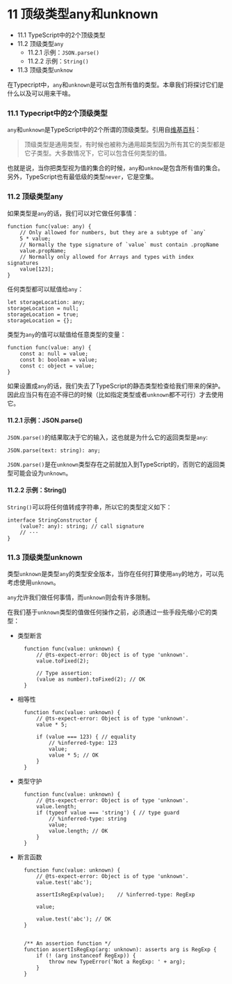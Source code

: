 # 11 顶级类型any和unknown
- 11.1 TypeScript中的2个顶级类型
- 11.2 顶级类型`any`
  - 11.2.1 示例：`JSON.parse()`
  - 11.2.2 示例：`String()`
- 11.3 顶级类型`unknow`

在Typecript中，`any`和`unknown`是可以包含所有值的类型。本章我们将探讨它们是什么以及可以用来干啥。

### 11.1 Typecript中的2个顶级类型
`any`和`unknown`是TypeScript中的2个所谓的顶级类型。引用自[维基百科](https://en.wikipedia.org/wiki/Top_type)：

> 顶级类型是通用类型，有时候也被称为通用超类型因为所有其它的类型都是它子类型。大多数情况下，它可以包含任何类型的值。

也就是说，当你把类型视为值的集合的时候，`any`和`unknow`是包含所有值的集合。另外，TypeScript也有最低级的类型`never`，它是空集。

### 11.2 顶级类型any
如果类型是`any`的话，我们可以对它做任何事情：

	function func(value: any) {   
	    // Only allowed for numbers, but they are a subtype of `any`   
	    5 * value;    
	    // Normally the type signature of `value` must contain .propName   
	    value.propName;    
	    // Normally only allowed for Arrays and types with index signatures   
	    value[123]; 
	}

任何类型都可以赋值给`any`：

	let storageLocation: any;  
	storageLocation = null; 
	storageLocation = true; 
	storageLocation = {};


类型为`any`的值可以赋值给任意类型的变量：

	function func(value: any) {   
	    const a: null = value;   
	    const b: boolean = value;   
	    const c: object = value; 
	}

如果设置成`any`的话，我们失去了TypeScript的静态类型检查给我们带来的保护。因此应当只有在迫不得已的时候（比如指定类型或者`unknown`都不可行）才去使用它。

#### 11.2.1 示例：JSON.parse()
`JSON.parse()`的结果取决于它的输入，这也就是为什么它的返回类型是`any`:

	JSON.parse(text: string): any;

`JSON.parse()`是在`unknown`类型存在之前就加入到TypeScript的，否则它的返回类型可能会设为`unknown`。

#### 11.2.2 示例：String()
`String()`可以将任何值转成字符串，所以它的类型定义如下：

	interface StringConstructor {   
	    (value?: any): string; // call signature   
	    // ··· 
	}


### 11.3 顶级类型unknown
类型`unknown`是类型`any`的类型安全版本，当你在任何打算使用`any`的地方，可以先考虑使用`unknown`。

`any`允许我们做任何事情，而`unknown`则会有许多限制。

在我们基于`unknown`类型的值做任何操作之前，必须通过一些手段先缩小它的类型：

- 类型断言

		function func(value: unknown) {   
		    // @ts-expect-error: Object is of type 'unknown'.   
		    value.toFixed(2);    
		    
		    // Type assertion:   
		    (value as number).toFixed(2); // OK 
		}

- 相等性

		function func(value: unknown) {   
		    // @ts-expect-error: Object is of type 'unknown'.   
		    value * 5;    
		    
		    if (value === 123) { // equality     
		        // %inferred-type: 123     
		        value;      
		        value * 5; // OK   
		    } 
		}

- 类型守护

		function func(value: unknown) {   
		    // @ts-expect-error: Object is of type 'unknown'.   
		    value.length;    
		    if (typeof value === 'string') { // type guard     
		        // %inferred-type: string     
		        value;      
		        value.length; // OK   
		    } 
		}


- 断言函数

		function func(value: unknown) {   
		    // @ts-expect-error: Object is of type 'unknown'.   
		    value.test('abc');    
		    
		    assertIsRegExp(value);    // %inferred-type: RegExp 
		      
		    value;   
		     
		    value.test('abc'); // OK 
		}  
		
		
		/** An assertion function */ 
		function assertIsRegExp(arg: unknown): asserts arg is RegExp {   
		    if (! (arg instanceof RegExp)) {     
		        throw new TypeError('Not a RegExp: ' + arg);   
		    } 
		}

